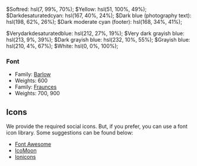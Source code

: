 <!-- Colors Primary -->

$Softred: hsl(7, 99%, 70%);
$Yellow: hsl(51, 100%, 49%);
$Darkdesaturatedcyan: hsl(167, 40%, 24%);
$Dark blue (photography text): hsl(198, 62%, 26%);
$Dark moderate cyan (footer): hsl(168, 34%, 41%);

<!-- Colors Primary -->
$Verydarkdesaturatedblue: hsl(212, 27%, 19%);
$Very dark grayish blue: hsl(213, 9%, 39%);
$Dark grayish blue: hsl(232, 10%, 55%);
$Grayish blue: hsl(210, 4%, 67%);
$White: hsl(0, 0%, 100%);

### Font

- Family: [Barlow](https://fonts.google.com/specimen/Barlow)
- Weights: 600
- Family: [Fraunces](https://fonts.google.com/specimen/Fraunces)
- Weights: 700, 900

## Icons

We provide the required social icons. But, if you prefer, you can use a font icon library. Some suggestions can be found below:

- [Font Awesome](https://fontawesome.com)
- [IcoMoon](https://icomoon.io)
- [Ionicons](https://ionicons.com)
